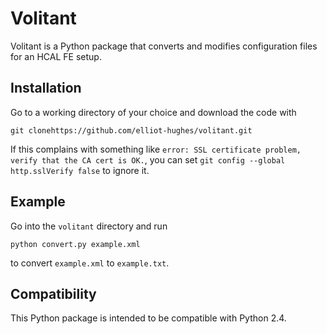 # Volitant
Volitant is a Python package that converts and modifies configuration files for an HCAL FE setup.

## Installation
Go to a working directory of your choice and download the code with
```
git clonehttps://github.com/elliot-hughes/volitant.git
```
If this complains with something like `error: SSL certificate problem, verify that the CA cert is OK.`, you can set `git config --global http.sslVerify false` to ignore it.

## Example
Go into the `volitant` directory and run
```
python convert.py example.xml
```
to convert `example.xml` to `example.txt`.

## Compatibility
This Python package is intended to be compatible with Python 2.4.
